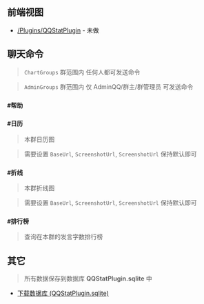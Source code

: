 

## 前端视图

- [/Plugins/QQStatPlugin](/Plugins/QQStatPlugin) - 未做


## 聊天命令

> `ChartGroups` 群范围内 任何人都可发送命令

> `AdminGroups` 群范围内 仅 AdminQQ/群主/群管理员 可发送命令

### `#帮助`

### `#日历`

> 本群日历图 

> 需要设置 `BaseUrl`, `ScreenshotUrl`, `ScreenshotUrl` 保持默认即可

### `#折线`

> 本群折线图 

> 需要设置 `BaseUrl`, `ScreenshotUrl`, `ScreenshotUrl` 保持默认即可

### `#排行榜`

> 查询在本群的发言字数排行榜


## 其它

> 所有数据保存到数据库 **QQStatPlugin.sqlite** 中

- [下载数据库 (QQStatPlugin.sqlite)](/Plugins/QQStatPlugin/Download)

<!-- Matomo Image Tracker-->
<img referrerpolicy="no-referrer-when-downgrade" src="https://matomo.moeci.com/matomo.php?idsite=2&amp;rec=1&amp;action_name=Plugins.QQStatPlugin.README" style="border:0" alt="" />
<!-- End Matomo -->
